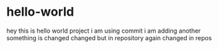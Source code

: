 # hello-world
hey this is hello world project
i am using commit
i am adding another
something is changed
changed but in repository
again changed in repos
